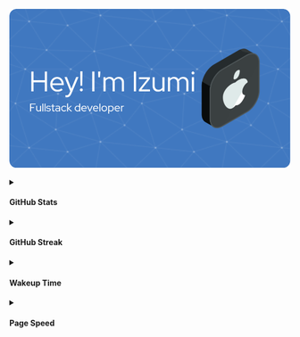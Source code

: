 ![Header](https://github.com/ikx7a/ikx7a/blob/main/Photos/github-header-image.png)

<details>
<summary><h4>GitHub Stats</h4></summary>

<p align="center"> <img src="https://github-readme-stats.vercel.app/api?username=ikx7a&show_icons=true&theme=black" alt="ikx7a" />

</details>

<!--START_SECTION:streak-->
<details>
<summary><h4>GitHub Streak</h4></summary>

[![GitHub Streak](https://streak-stats.demolab.com/?user=ikx7a)](https://github.com/ikx7a)

<!--END_SECTION:streak-->
</details>

<!--START_SECTION:waka-->
<details>
<summary><h4>Wakeup Time</h4></summary>

```
⌚︎ Timezone: Asia/New Delhi
```
</details>
<!--END_SECTION:waka-->

<!--START_SECTION: speed-->
<details>
<summary><h4>Page Speed</h4></summary>

<p align="center">
	<img src="https://github.com/ikx7a/ikx7a/blob/main/assets/banner.svg" width="800px">
</p>
</details>


